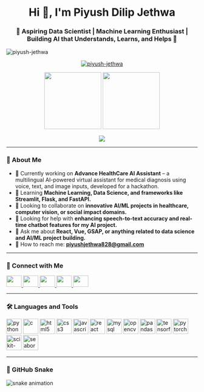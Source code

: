 <h1 align="center">Hi 👋, I'm Piyush Dilip Jethwa</h1>
<h3 align="center">🎯 Aspiring Data Scientist | Machine Learning Enthusiast | Building AI that Understands, Learns, and Helps 🤖
</h3>

<p align="left">
  <img src="https://komarev.com/ghpvc/?username=piyush-jethwa&label=Profile%20views&color=0e75b6&style=flat" alt="piyush-jethwa" />
</p>

<p align="center">
  <a href="https://github.com/ryo-ma/github-profile-trophy">
    <img src="https://github-profile-trophy.vercel.app/?username=piyush-jethwa&theme=dracula" alt="piyush-jethwa" />
  </a>
</p>

<p align="center">
  <img src="https://github-readme-stats.vercel.app/api?username=piyush-jethwa&show_icons=true&theme=dracula&locale=en" height="150" />
  <img src="https://github-readme-stats.vercel.app/api/top-langs?username=piyush-jethwa&layout=compact&theme=dracula&langs_count=6" height="150" />
</p>

<p align="center">
  <img src="https://github-readme-streak-stats.herokuapp.com/?user=piyush-jethwa&theme=dracula" />
</p>

---

### 🚀 About Me

- 🔭 Currently working on **Advance HealthCare AI Assistant** – a multilingual AI-powered virtual assistant for medical diagnosis using voice, text, and image inputs, developed for a hackathon.
- 🌱 Learning **Machine Learning, Data Science, and frameworks like Streamlit, Flask, and FastAPI.**
- 👯 Looking to collaborate on **innovative AI/ML projects in healthcare, computer vision, or social impact domains.**
- 🤝 Looking for help with **enhancing speech-to-text accuracy and real-time chatbot features for my AI project.**
- 💬 Ask me about **React, Vue, GSAP, or anything related to data science and AI/ML project building.**
- 📧 How to reach me: **piyushjethwa828@gmail.com**

---

### 👥 Connect with Me
<p align="left">
  <a href="https://linkedin.com/in/piyush-jethwa" target="_blank">
    <img src="https://raw.githubusercontent.com/rahuldkjain/github-profile-readme-generator/master/src/images/icons/Social/linked-in-alt.svg" height="30" width="40" />
  </a>
  <a href="https://instagram.com/piyush_jethwa20/" target="_blank">
    <img src="https://raw.githubusercontent.com/rahuldkjain/github-profile-readme-generator/master/src/images/icons/Social/instagram.svg" height="30" width="40" />
  </a>
  <a href="https://www.hackerrank.com/piyushjethwa727" target="_blank">
    <img src="https://raw.githubusercontent.com/rahuldkjain/github-profile-readme-generator/master/src/images/icons/Social/hackerrank.svg" height="30" width="40" />
  </a>
  <a href="https://www.leetcode.com/piyushjethwa727-" target="_blank">
    <img src="https://raw.githubusercontent.com/rahuldkjain/github-profile-readme-generator/master/src/images/icons/Social/leet-code.svg" height="30" width="40" />
  </a>
  <a href="https://auth.geeksforgeeks.org/user/piyush_jethwa/" target="_blank">
    <img src="https://raw.githubusercontent.com/rahuldkjain/github-profile-readme-generator/master/src/images/icons/Social/geeks-for-geeks.svg" height="30" width="40" />
  </a>
</p>

---

### 🛠️ Languages and Tools
<p align="left">
  <img src="https://cdn.jsdelivr.net/gh/devicons/devicon/icons/python/python-original.svg" height="40" alt="python" />
  <img src="https://cdn.jsdelivr.net/gh/devicons/devicon/icons/c/c-original.svg" height="40" alt="c" />
  <img src="https://cdn.jsdelivr.net/gh/devicons/devicon/icons/html5/html5-original.svg" height="40" alt="html5" />
  <img src="https://cdn.jsdelivr.net/gh/devicons/devicon/icons/css3/css3-original.svg" height="40" alt="css3" />
  <img src="https://cdn.jsdelivr.net/gh/devicons/devicon/icons/javascript/javascript-original.svg" height="40" alt="javascript" />
  <img src="https://cdn.jsdelivr.net/gh/devicons/devicon/icons/react/react-original.svg" height="40" alt="react" />
  <img src="https://cdn.jsdelivr.net/gh/devicons/devicon/icons/mysql/mysql-original.svg" height="40" alt="mysql" />
  <img src="https://cdn.jsdelivr.net/gh/devicons/devicon/icons/opencv/opencv-original.svg" height="40" alt="opencv" />
  <img src="https://cdn.jsdelivr.net/gh/devicons/devicon/icons/pandas/pandas-original.svg" height="40" alt="pandas" />
  <img src="https://cdn.jsdelivr.net/gh/devicons/devicon/icons/tensorflow/tensorflow-original.svg" height="40" alt="tensorflow" />
  <img src="https://www.vectorlogo.zone/logos/pytorch/pytorch-icon.svg" height="40" alt="pytorch" />
  <img src="https://upload.wikimedia.org/wikipedia/commons/0/05/Scikit_learn_logo_small.svg" height="40" alt="scikit-learn" />
  <img src="https://seaborn.pydata.org/_images/logo-mark-lightbg.svg" height="40" alt="seaborn" />
</p>

---

### 🔄 GitHub Snake
![snake animation](https://raw.githubusercontent.com/Platane/snk/output/github-contribution-grid-snake.svggggggg)

